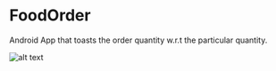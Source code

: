 # FoodOrder
Android App that toasts the order quantity w.r.t the particular quantity.



![alt text](https://github.com/dopecoder007/FoodOrder/blob/master/FoodOrderOP.png?raw=true)
